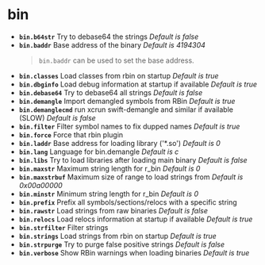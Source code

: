 <!-- TITLE: bin -->

# bin

- **`bin.b64str`** Try to debase64 the strings _Default is false_
- **`bin.baddr`** Base address of the binary _Default is 4194304_
	> `bin.baddr` can be used to set the base address. 
- **`bin.classes`** Load classes from rbin on startup _Default is true_
- **`bin.dbginfo`** Load debug information at startup if available _Default is true_
- **`bin.debase64`** Try to debase64 all strings _Default is false_
- **`bin.demangle`** Import demangled symbols from RBin _Default is true_
- **`bin.demanglecmd`** run xcrun swift-demangle and similar if available (SLOW) _Default is false_
- **`bin.filter`** Filter symbol names to fix dupped names _Default is true_
- **`bin.force`** Force that rbin plugin
- **`bin.laddr`** Base address for loading library ('*.so') _Default is 0_
- **`bin.lang`** Language for bin.demangle _Default is c_
- **`bin.libs`** Try to load libraries after loading main binary _Default is false_
- **`bin.maxstr`** Maximum string length for r_bin _Default is 0_
- **`bin.maxstrbuf`** Maximum size of range to load strings from _Default is 0x00a00000_
- **`bin.minstr`** Minimum string length for r_bin _Default is 0_
- **`bin.prefix`** Prefix all symbols/sections/relocs with a specific string
- **`bin.rawstr`** Load strings from raw binaries _Default is false_
- **`bin.relocs`** Load relocs information at startup if available _Default is true_
- **`bin.strfilter`** Filter strings
- **`bin.strings`** Load strings from rbin on startup _Default is true_
- **`bin.strpurge`** Try to purge false positive strings _Default is false_
- **`bin.verbose`** Show RBin warnings when loading binaries _Default is true_

<p hidden>bin.b64str bin.baddr bin.classes bin.dbginfo bin.debase64 bin.demangle bin.demanglecmd bin.filter bin.force bin.laddr bin.lang bin.libs bin.maxstr bin.maxstrbuf bin.minstr bin.prefix bin.rawstr bin.relocs bin.strfilter bin.strings bin.strpurge bin.verbose</p>